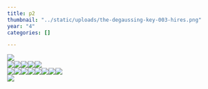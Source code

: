 ```yaml
---
title: p2
thumbnail: "../static/uploads/the-degaussing-key-003-hires.png"
year: "4"
categories: []

---
```

![](/uploads/screenshot-2022-09-25-200530.png)  
![](/uploads/screenshot-2022-02-25-163929.png)![](/uploads/screenshot-2022-09-25-201453.png)![](/uploads/screenshot-2022-02-13-142833.png)![](/uploads/screenshot-2022-02-14-222324.png)![](/uploads/panasonic-in-serious-rubber-80.png)  
![](/uploads/screenshot-2022-09-16-151955.png)![](/uploads/screenshot-2022-03-22-151058.png)![](/uploads/screenshot-2021-11-28-193503.png)![](/uploads/screenshot-2022-02-24-183030.png)![](/uploads/screenshot-2022-02-25-150550.png)![](/uploads/screenshot-2022-03-20-234042.png)![](/uploads/screenshot-2022-02-21-194216.png)![](/uploads/screenshot-2022-03-04-001029.png)  
![](/uploads/screenshot-2022-09-25-204133.png)